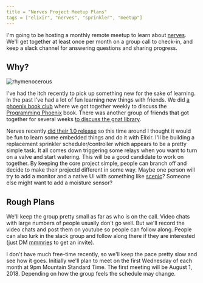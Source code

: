 ```yaml
---
title = "Nerves Project Meetup Plans"
tags = ["elixir", "nerves", "sprinkler", "meetup"]
---
```


I'm going to be hosting a monthly remote meetup to learn about [nerves](https://nerves-project.org/).
We'll get together at least once per month on a group call to check-in, and keep a slack channel for answering questions and sharing progress.

## Why?

![rhymenocerous](https://supportbreakfast.files.wordpress.com/2017/03/6f2b26c833380d330a29b91795bac1675913ea701bae12b7ee1c6ec61c1551c4.jpg?w=423&h=237&crop=1)

I've had the itch recently to pick up something new for the sake of learning.
In the past I've had a lot of fun learning new things with friends.
We did [a phoenix book club](https://www.youtube.com/playlist?list=PLItFDtW5mcKonA-3LD5UY0gYiMRZUj20V) where we got together weekly to discuss the [Programming Phoenix](https://pragprog.com/book/phoenix14/programming-phoenix-1-4) book.
There was another group of friends that got together for several weeks [to discuss the gnat library](https://github.com/mmmries/gnat).

Nerves recently [did their 1.0 release](https://embedded-elixir.com/post/2018-05-03-nerves-v1.0.0/) so this time around I thought it would be fun to learn some embedded things and do it with Elixir.
I'll be building a replacement sprinkler scheduler/controller which appears to be a pretty simple task.
It all comes down triggering some relays when you want to turn on a valve and start watering.
This will be a good candidate to work on together.
By keeping the core project simple, people can branch off and decide to make their projectd different in some way.
Maybe one person will try to add a monitor and a native UI with something like [scenic](https://elixirconf.com/2018/speakers#boyd-multerer)?
Someone else might want to add a moisture sensor?

## Rough Plans

We'll keep the group pretty small as far as who is on the call.
Video chats with large numbers of people usually don't go well.
But we'll record the video chats and post them on youtube so people can follow along.
People can also lurk in the slack group and follow along there if they are interested (just DM [mmmries](https://twitter.com/mmmries) to get an invite).

I don't have much free-time recently, so we'll keep the pace pretty slow and see how it goes.
Initially we'll plan to meet on the first Wednesday of each month at 9pm Mountain Standard Time.
The first meeting will be August 1, 2018.
Depending on how the group feels the schedule may change.
